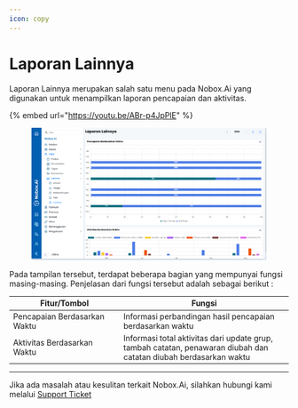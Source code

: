 ```yaml
---
icon: copy
---
```


# Laporan Lainnya

Laporan Lainnya merupakan salah satu menu pada Nobox.Ai yang digunakan untuk menampilkan laporan pencapaian dan aktivitas.

{% embed url="https://youtu.be/ABr-p4JpPlE" %}

<figure><img src="../../.gitbook/assets/5. Laporan Lainnya.png" alt=""><figcaption></figcaption></figure>

Pada tampilan tersebut, terdapat beberapa bagian yang mempunyai fungsi masing-masing. Penjelasan dari fungsi tersebut adalah sebagai berikut :

<table><thead><tr><th width="185">Fitur/Tombol</th><th>Fungsi</th></tr></thead><tbody><tr><td>Pencapaian Berdasarkan Waktu</td><td>Informasi perbandingan hasil pencapaian berdasarkan waktu</td></tr><tr><td>Aktivitas Berdasarkan Waktu</td><td>Informasi total aktivitas dari update grup, tambah catatan, penawaran diubah dan catatan diubah berdasarkan waktu</td></tr></tbody></table>

***

Jika ada masalah atau kesulitan terkait Nobox.Ai, silahkan hubungi kami melalui [Support Ticket](https://crm.nobox.ai/clients/tickets)
